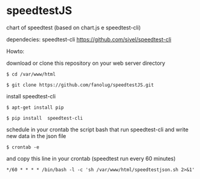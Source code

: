 # speedtestJS
chart of speedtest (based on chart.js e speedtest-cli)

dependecies:
speedtest-cli
https://github.com/sivel/speedtest-cli

Howto:

download or clone this repository on your web server directory

```$ cd /var/www/html```

```$ git clone https://github.com/fanolug/speedtestJS.git```

install speedtest-cli

```$ apt-get install pip```

```$ pip install  speedtest-cli```

schedule in your crontab the script bash that run speedtest-cli and write new data in the json file

```$ crontab -e```

and copy this line in your crontab (speedtest run every 60 minutes)

```*/60 * * * *	/bin/bash -l -c 'sh /var/www/html/speedtestjson.sh 2>&1'```
 
